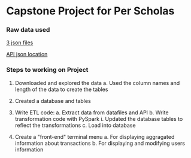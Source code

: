 # Capstone Project for Per Scholas

### Raw data used

[3 json files](https://drive.google.com/drive/folders/1J4a2UndLvVWszHAL2VxJeVXyAHm3xYIp?usp=sharing)

[API json location](https://raw.githubusercontent.com/platformps/LoanDataset/main/loan_data.json)

### Steps to working on Project

1. Downloaded and explored the data
   a. Used the column names and length of the data to create the tables

2. Created a database and tables

3. Write ETL code:
   a. Extract data from datafiles and API
   b. Write transformation code with PySpark
   i. Updated the database tables to reflect the transformations
   c. Load into database

4. Create a "front-end" terminal menu
   a. For displaying aggragated information about transactions
   b. For displaying and modifying users information
